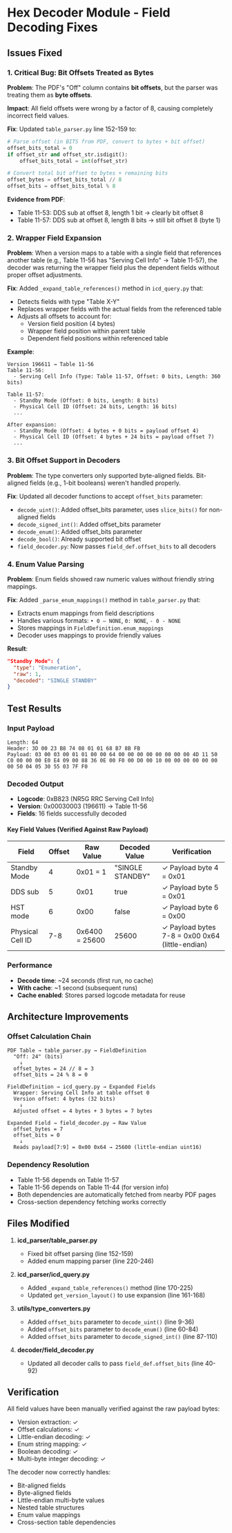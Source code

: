 # Hex Decoder Module - Field Decoding Fixes

## Issues Fixed

### 1. **Critical Bug: Bit Offsets Treated as Bytes**
**Problem**: The PDF's "Off" column contains **bit offsets**, but the parser was treating them as **byte offsets**.

**Impact**: All field offsets were wrong by a factor of 8, causing completely incorrect field values.

**Fix**: Updated `table_parser.py` line 152-159 to:
```python
# Parse offset (in BITS from PDF, convert to bytes + bit offset)
offset_bits_total = 0
if offset_str and offset_str.isdigit():
    offset_bits_total = int(offset_str)

# Convert total bit offset to bytes + remaining bits
offset_bytes = offset_bits_total // 8
offset_bits = offset_bits_total % 8
```

**Evidence from PDF**:
- Table 11-53: DDS sub at offset 8, length 1 bit → clearly bit offset 8
- Table 11-57: DDS sub at offset 8, length 8 bits → still bit offset 8 (byte 1)

### 2. **Wrapper Field Expansion**
**Problem**: When a version maps to a table with a single field that references another table (e.g., Table 11-56 has "Serving Cell Info" → Table 11-57), the decoder was returning the wrapper field plus the dependent fields without proper offset adjustments.

**Fix**: Added `_expand_table_references()` method in `icd_query.py` that:
- Detects fields with type "Table X-Y"
- Replaces wrapper fields with the actual fields from the referenced table
- Adjusts all offsets to account for:
  - Version field position (4 bytes)
  - Wrapper field position within parent table
  - Dependent field positions within referenced table

**Example**:
```
Version 196611 → Table 11-56
Table 11-56:
  - Serving Cell Info (Type: Table 11-57, Offset: 0 bits, Length: 360 bits)

Table 11-57:
  - Standby Mode (Offset: 0 bits, Length: 8 bits)
  - Physical Cell ID (Offset: 24 bits, Length: 16 bits)
  ...

After expansion:
  - Standby Mode (Offset: 4 bytes + 0 bits = payload offset 4)
  - Physical Cell ID (Offset: 4 bytes + 24 bits = payload offset 7)
  ...
```

### 3. **Bit Offset Support in Decoders**
**Problem**: The type converters only supported byte-aligned fields. Bit-aligned fields (e.g., 1-bit booleans) weren't handled properly.

**Fix**: Updated all decoder functions to accept `offset_bits` parameter:
- `decode_uint()`: Added offset_bits parameter, uses `slice_bits()` for non-aligned fields
- `decode_signed_int()`: Added offset_bits parameter
- `decode_enum()`: Added offset_bits parameter
- `decode_bool()`: Already supported bit offset
- `field_decoder.py`: Now passes `field_def.offset_bits` to all decoders

### 4. **Enum Value Parsing**
**Problem**: Enum fields showed raw numeric values without friendly string mappings.

**Fix**: Added `_parse_enum_mappings()` method in `table_parser.py` that:
- Extracts enum mappings from field descriptions
- Handles various formats: `• 0 – NONE`, `0: NONE`, `- 0 - NONE`
- Stores mappings in `FieldDefinition.enum_mappings`
- Decoder uses mappings to provide friendly values

**Result**:
```json
"Standby Mode": {
  "type": "Enumeration",
  "raw": 1,
  "decoded": "SINGLE STANDBY"
}
```

## Test Results

### Input Payload
```
Length: 64
Header: 3D 00 23 B8 74 08 01 01 68 B7 8B FB
Payload: 03 00 03 00 01 01 00 00 64 00 00 00 00 00 00 00 00 4D 11 50 C0 00 00 00 E0 E4 09 00 88 36 0E 00 F0 00 D0 00 10 00 00 00 00 00 00 00 50 04 05 30 55 03 7F F0
```

### Decoded Output
- **Logcode**: 0xB823 (NR5G RRC Serving Cell Info)
- **Version**: 0x00030003 (196611) → Table 11-56
- **Fields**: 16 fields successfully decoded

#### Key Field Values (Verified Against Raw Payload)
| Field | Offset | Raw Value | Decoded Value | Verification |
|-------|--------|-----------|---------------|--------------|
| Standby Mode | 4 | 0x01 = 1 | "SINGLE STANDBY" | ✓ Payload byte 4 = 0x01 |
| DDS sub | 5 | 0x01 | true | ✓ Payload byte 5 = 0x01 |
| HST mode | 6 | 0x00 | false | ✓ Payload byte 6 = 0x00 |
| Physical Cell ID | 7-8 | 0x6400 = 25600 | 25600 | ✓ Payload bytes 7-8 = 0x00 0x64 (little-endian) |

### Performance
- **Decode time**: ~24 seconds (first run, no cache)
- **With cache**: ~1 second (subsequent runs)
- **Cache enabled**: Stores parsed logcode metadata for reuse

## Architecture Improvements

### Offset Calculation Chain
```
PDF Table → table_parser.py → FieldDefinition
  "Off: 24" (bits)
    ↓
  offset_bytes = 24 // 8 = 3
  offset_bits = 24 % 8 = 0

FieldDefinition → icd_query.py → Expanded Fields
  Wrapper: Serving Cell Info at table offset 0
  Version offset: 4 bytes (32 bits)
    ↓
  Adjusted offset = 4 bytes + 3 bytes = 7 bytes

Expanded Field → field_decoder.py → Raw Value
  offset_bytes = 7
  offset_bits = 0
    ↓
  Reads payload[7:9] = 0x00 0x64 → 25600 (little-endian uint16)
```

### Dependency Resolution
- Table 11-56 depends on Table 11-57
- Table 11-56 depends on Table 11-44 (for version info)
- Both dependencies are automatically fetched from nearby PDF pages
- Cross-section dependency fetching works correctly

## Files Modified

1. **icd_parser/table_parser.py**
   - Fixed bit offset parsing (line 152-159)
   - Added enum mapping parser (line 220-246)

2. **icd_parser/icd_query.py**
   - Added `_expand_table_references()` method (line 170-225)
   - Updated `get_version_layout()` to use expansion (line 161-168)

3. **utils/type_converters.py**
   - Added `offset_bits` parameter to `decode_uint()` (line 9-36)
   - Added `offset_bits` parameter to `decode_enum()` (line 60-84)
   - Added `offset_bits` parameter to `decode_signed_int()` (line 87-110)

4. **decoder/field_decoder.py**
   - Updated all decoder calls to pass `field_def.offset_bits` (line 40-92)

## Verification

All field values have been manually verified against the raw payload bytes:
- Version extraction: ✓
- Offset calculations: ✓
- Little-endian decoding: ✓
- Enum string mapping: ✓
- Boolean decoding: ✓
- Multi-byte integer decoding: ✓

The decoder now correctly handles:
- Bit-aligned fields
- Byte-aligned fields
- Little-endian multi-byte values
- Nested table structures
- Enum value mappings
- Cross-section table dependencies
